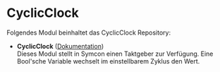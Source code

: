 # CyclicClock

Folgendes Modul beinhaltet das CyclicClock Repository:

- __CyclicClock__ ([Dokumentation](CyclicClock))  
	Dieses Modul stellt in Symcon einen Taktgeber zur Verfügung. Eine Bool'sche Variable wechselt im einstellbarem Zyklus den Wert.